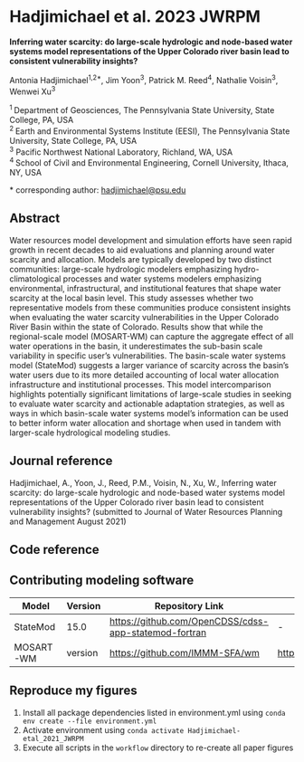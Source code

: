 # Hadjimichael et al. 2023 JWRPM

**Inferring water scarcity: do large-scale hydrologic and node-based water systems model representations of the Upper Colorado river basin lead to consistent vulnerability insights?**

Antonia Hadjimichael<sup>1,2*</sup>, Jim Yoon<sup>3</sup>, Patrick M. Reed<sup>4</sup>, Nathalie Voisin<sup>3</sup>, Wenwei Xu<sup>3</sup>

<sup>1 </sup> Department of Geosciences, The Pennsylvania State University, State College, PA, USA\
<sup>2 </sup> Earth and Environmental Systems Institute (EESI), The Pennsylvania State University, State College, PA, USA\
<sup>3</sup> Pacific Northwest National Laboratory, Richland, WA, USA\
<sup>4 </sup> School of Civil and Environmental Engineering, Cornell University, Ithaca, NY, USA


\* corresponding author:  hadjimichael@psu.edu

## Abstract
Water resources model development and simulation efforts have seen rapid growth in recent decades to aid evaluations and planning around water scarcity and allocation. Models are typically developed by two distinct communities: large-scale hydrologic modelers emphasizing hydro-climatological processes and water systems modelers emphasizing environmental, infrastructural, and institutional features that shape water scarcity at the local basin level. This study assesses whether two representative models from these communities produce consistent insights when evaluating the water scarcity vulnerabilities in the Upper Colorado River Basin within the state of Colorado. Results show that while the regional-scale model (MOSART-WM) can capture the aggregate effect of all water operations in the basin, it underestimates the sub-basin scale variability in specific user’s vulnerabilities. The basin-scale water systems model (StateMod) suggests a larger variance of scarcity across the basin’s water users due to its more detailed accounting of local water allocation infrastructure and institutional processes. This model intercomparison highlights potentially significant limitations of large-scale studies in seeking to evaluate water scarcity and actionable adaptation strategies, as well as ways in which basin-scale water systems model’s information can be used to better inform water allocation and shortage when used in tandem with larger-scale hydrological modeling studies.

## Journal reference
Hadjimichael, A., Yoon, J., Reed, P.M., Voisin, N., Xu, W., Inferring water scarcity: do large-scale hydrologic and node-based water systems model representations of the Upper Colorado river basin lead to consistent vulnerability insights? (submitted to Journal of Water Resources Planning and Management August 2021)

## Code reference



## Contributing modeling software
| Model | Version | Repository Link | DOI |
|-------|---------|-----------------|-----|
| StateMod | 15.0 | https://github.com/OpenCDSS/cdss-app-statemod-fortran | - |
| MOSART-WM | version | https://github.com/IMMM-SFA/wm | https://doi.org/10.5281/zenodo.1225343 |

## Reproduce my figures

1. Install all package dependencies listed in environment.yml using `conda env create --file environment.yml`
2. Activate environment using `conda activate Hadjimichael-etal_2021_JWRPM`
3. Execute all scripts in the `workflow` directory to re-create all paper figures

